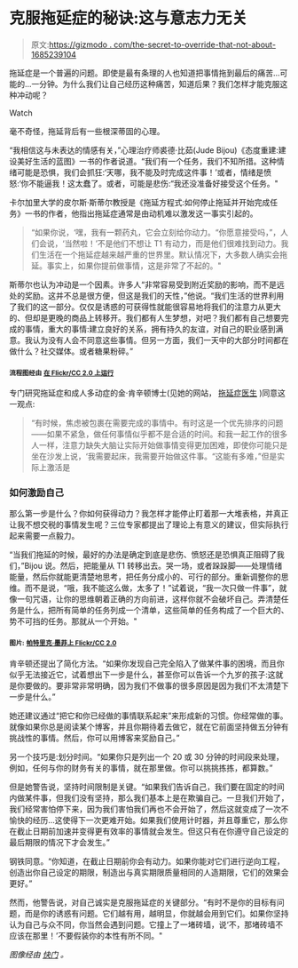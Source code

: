 # 克服拖延症的秘诀:这与意志力无关

> 原文:[https://gizmodo . com/the-secret-to-override-that-not-about-1685239104](https://gizmodo.com/the-secret-to-overcoming-procrastination-its-not-about-1685239104)

拖延症是一个普遍的问题。即使是最有条理的人也知道把事情拖到最后的痛苦...可能的...一分钟。为什么我们让自己经历这种痛苦，知道后果？我们怎样才能克服这种冲动呢？

Watch

毫不奇怪，拖延背后有一些根深蒂固的心理。

“我相信这与未表达的情感有关，”心理治疗师裘德·比茹(Jude Bijou)《态度重建:建设美好生活的蓝图》一书的作者说道。“我们有一个任务，我们不知所措。这种情绪可能是恐惧，我们会抓狂:‘天哪，我不能及时完成这件事！’或者，情绪是愤怒:‘你不能逼我！这太蠢了。或者，可能是悲伤:“我还没准备好接受这个任务。"

卡尔加里大学的皮尔斯·斯蒂尔教授是《拖延方程式:如何停止拖延并开始完成任务》一书的作者，他指出拖延症通常是由动机难以激发这一事实引起的。

> “如果你说，‘嘿，我有一颗药丸，它会立刻给你动力。“你愿意接受吗，”，人们会说，‘当然啦！’不是他们不想让 T1 有动力，而是他们很难找到动力。我们生活在一个拖延症越来越严重的世界里。默认情况下，大多数人确实会拖延。事实上，如果你提前做事情，这是非常了不起的。"

斯蒂尔也认为冲动是一个因素。许多人“非常容易受到附近奖励的影响，而不是远处的奖励。这并不总是很方便，但这是我们的天性，”他说。“我们生活的世界利用了我们的这一部分。仅仅是诱惑的可获得性就能很容易地将我们的注意力从更大的、但却是更晚的商品上转移开。我们都有人生梦想，对吧？我们都有自己想要完成的事情，重大的事情:建立良好的关系，拥有持久的友谊，对自己的职业感到满意。我认为没有人会不同意这些事情。但另一方面，我们一天中的大部分时间都在做什么？社交媒体。或者糖果粉碎。”

#### <small>流程图经由</small> [<small>在 Flickr/CC 2.0 上运行</small>](https://www.flickr.com/photos/birgerking/5137435940)

专门研究拖延症和成人多动症的金·肯辛顿博士(见她的网站， [拖延症医生](http://www.procrastinationdoctor.com/) )同意这一观点:

> “有时候，焦虑被包裹在需要完成的事情中。有时这是一个优先排序的问题——如果不紧急，做任何事情似乎都不是合适的时间。和我一起工作的很多人一样，注意力缺失大脑让实际开始做事情变得更加困难，即使你可能只是坐在沙发上说，‘我需要起床，我需要开始做这件事。“这能有多难，”但是实际上激活是

### 如何激励自己

那么第一步是什么？你如何获得动力？我怎样才能停止盯着那一大堆表格，并真正让我不想交税的事情发生呢？三位专家都提出了理论上有意义的建议，但实际执行起来需要一点毅力。

“当我们拖延的时候，最好的办法是确定到底是悲伤、愤怒还是恐惧真正阻碍了我们，”Bijou 说。然后，把能量从 T1 转移出去。哭一场，或者跺跺脚——处理情绪能量，然后你就能更清楚地思考，把任务分成小的、可行的部分。重新调整你的思维。而不是说，“哦，我不能这么做，太多了！”试着说，“我一次只做一件事”，就像一句咒语，让你的思维朝着正确的方向前进，这样你就不会破坏自己。弄清楚任务是什么，把所有简单的任务列成一个清单，这些简单的任务构成了一个巨大的、势不可挡的任务。那就从一个开始。"

#### <small>图片:</small> [<small>帕特里克·墨菲上 Flickr/CC 2.0</small>](https://www.flickr.com/photos/pmurf/4556888670)

肯辛顿还提出了简化方法。“如果你发现自己完全陷入了做某件事的困境，而且你似乎无法接近它，试着想出下一步是什么，甚至你可以告诉一个九岁的孩子:这就是你要做的。要非常非常明确，因为我们不做事的很多原因是因为我们不太清楚下一步是什么。”

她还建议通过“把它和你已经做的事情联系起来”来形成新的习惯。你经常做的事。就像如果你总是阅读某个博客，并且你期待着去做它，就在它前面坚持做五分钟有挑战性的事情。然后，你可以用博客来奖励自己。”

另一个技巧是:划分时间。“如果你只是列出一个 20 或 30 分钟的时间段来处理，例如，任何与你的财务有关的事情，就在那里做。你可以挑挑拣拣，都算数。”

但是她警告说，坚持时间限制是关键。“如果我们告诉自己，我们要在固定的时间内做某件事，但我们没有坚持，那么我们基本上是在欺骗自己。一旦我们开始了，我们经常害怕停下来，因为我们害怕我们再也不会开始了，然后这就变成了一次不愉快的经历...这使得下一次更难开始。如果我们使用计时器，并且尊重它，那么你在截止日期前加速并变得更有效率的事情就会发生。但这只有在你遵守自己设定的最后期限的情况下才会发生。”

钢铁同意。“你知道，在截止日期前你会有动力。如果你能对它们进行逆向工程，创造出你自己设定的期限，制造出与真实期限质量相同的人造期限，它们的效果会更好。”

然而，他警告说，对自己诚实是克服拖延症的关键部分。“有时不是你的目标有问题，而是你的诱惑有问题。它们越有用，越明显，你就越会用到它们。如果你坚持认为自己与众不同，你当然会遇到问题。它撞上了一堵砖墙，说‘不，那堵砖墙不应该在那里！’不要假装你的本性有所不同。"

*图像经由* [*快门*](http://www.shutterstock.com/) *。*